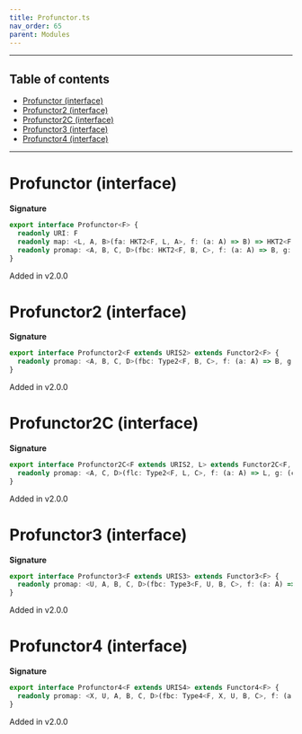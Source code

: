 ```yaml
---
title: Profunctor.ts
nav_order: 65
parent: Modules
---
```


---

<h2 class="text-delta">Table of contents</h2>

- [Profunctor (interface)](#profunctor-interface)
- [Profunctor2 (interface)](#profunctor2-interface)
- [Profunctor2C (interface)](#profunctor2c-interface)
- [Profunctor3 (interface)](#profunctor3-interface)
- [Profunctor4 (interface)](#profunctor4-interface)

---

# Profunctor (interface)

**Signature**

```ts
export interface Profunctor<F> {
  readonly URI: F
  readonly map: <L, A, B>(fa: HKT2<F, L, A>, f: (a: A) => B) => HKT2<F, L, B>
  readonly promap: <A, B, C, D>(fbc: HKT2<F, B, C>, f: (a: A) => B, g: (c: C) => D) => HKT2<F, A, D>
}
```

Added in v2.0.0

# Profunctor2 (interface)

**Signature**

```ts
export interface Profunctor2<F extends URIS2> extends Functor2<F> {
  readonly promap: <A, B, C, D>(fbc: Type2<F, B, C>, f: (a: A) => B, g: (c: C) => D) => Type2<F, A, D>
}
```

Added in v2.0.0

# Profunctor2C (interface)

**Signature**

```ts
export interface Profunctor2C<F extends URIS2, L> extends Functor2C<F, L> {
  readonly promap: <A, C, D>(flc: Type2<F, L, C>, f: (a: A) => L, g: (c: C) => D) => Type2<F, A, D>
}
```

Added in v2.0.0

# Profunctor3 (interface)

**Signature**

```ts
export interface Profunctor3<F extends URIS3> extends Functor3<F> {
  readonly promap: <U, A, B, C, D>(fbc: Type3<F, U, B, C>, f: (a: A) => B, g: (c: C) => D) => Type3<F, U, A, D>
}
```

Added in v2.0.0

# Profunctor4 (interface)

**Signature**

```ts
export interface Profunctor4<F extends URIS4> extends Functor4<F> {
  readonly promap: <X, U, A, B, C, D>(fbc: Type4<F, X, U, B, C>, f: (a: A) => B, g: (c: C) => D) => Type4<F, X, U, A, D>
}
```

Added in v2.0.0
